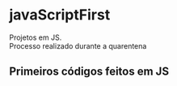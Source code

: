 # javaScriptFirst

Projetos em JS.    
Processo realizado durante a quarentena           

## Primeiros códigos feitos em JS     
<br>        
